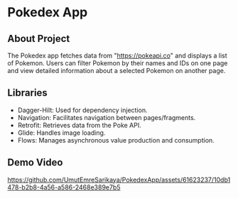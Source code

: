 # Pokedex App

## About Project
The Pokedex app fetches data from "https://pokeapi.co" and displays a list of Pokemon. Users can filter Pokemon by their names and IDs on one page and view detailed information about a selected Pokemon on another page.

## Libraries
- Dagger-Hilt: Used for dependency injection.
- Navigation: Facilitates navigation between pages/fragments.
- Retrofit: Retrieves data from the Poke API.
- Glide: Handles image loading.
- Flows: Manages asynchronous value production and consumption.

## Demo Video
https://github.com/UmutEmreSarikaya/PokedexApp/assets/61623237/10db1478-b2b8-4a56-a586-2468e389e7b5
